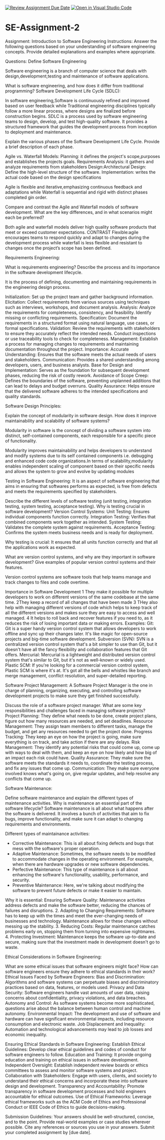 [![Review Assignment Due Date](https://classroom.github.com/assets/deadline-readme-button-24ddc0f5d75046c5622901739e7c5dd533143b0c8e959d652212380cedb1ea36.svg)](https://classroom.github.com/a/-ucQIGTc)
[![Open in Visual Studio Code](https://classroom.github.com/assets/open-in-vscode-718a45dd9cf7e7f842a935f5ebbe5719a5e09af4491e668f4dbf3b35d5cca122.svg)](https://classroom.github.com/online_ide?assignment_repo_id=15213691&assignment_repo_type=AssignmentRepo)
# SE-Assignment-2
Assignment: Introduction to Software Engineering
Instructions:
Answer the following questions based on your understanding of software engineering concepts. Provide detailed explanations and examples where appropriate.

Questions:
Define Software Engineering

Software engineering is a branch of computer science that deals with design,development,testing and maintenance of software applications.

What is software engineering, and how does it differ from traditional programming?
Software Development Life Cycle (SDLC):

  In software engineering,Software  is continuously refined and improved based on user feedback while Traditional engineering disciplines typically follow a more linear process, where designs are finalized before construction begins.
SDLC is a process used by software engineering teams to design, develop, and test high-quality software. It provides a structured framework that guides the development process from inception to deployment and maintenance.


Explain the various phases of the Software Development Life Cycle. Provide a brief description of each phase.

Agile vs. Waterfall Models:
Planning: it defines the project's scope,purposes and establishes the projects goals.
Requirements Analysis: it gathers and analyze requirements from stakeholders
Design:Architectural Design: Define the high-level structure of the software.
Implementation: writes the actual code based on the design specifications

Agile is flexible and iterative,emphasizing continuous feedback and adaptations while Waterfall is sequential and rigid with distinct phases completed gin order.

Compare and contrast the Agile and Waterfall models of software development. What are the key differences, and in what scenarios might each be preferred?

Both agile and waterfall models deliver high quality software products that meet or exceed customer expectations.
CONTRAST Flexible:agile encourages teams to respond quickly and adapt to changes during the development process while waterfall is less flexible and resistant to changes once the project’s scope has been defined.

Requirements Engineering:

What is requirements engineering? Describe the process and its importance in the software development lifecycle.

It is the process of defining, documenting and maintaining requirements in the engineering design process.

Initialization: Set up the project team and gather background information.
Elicitation: Collect requirements from various sources using techniques such as interviews, workshops, and document analysis.
Analysis: Analyze the requirements for completeness, consistency, and feasibility. Identify missing or conflicting requirements.
Specification: Document the requirements in a structured format using natural language, use cases, or formal specifications.
Validation: Review the requirements with stakeholders to ensure they accurately reflect the intended needs. Conduct inspections or use traceability tools to check for completeness.
Management: Establish a process for managing changes to requirements and maintaining documentation throughout the project.
Importance:
Accurate Understanding: Ensures that the software meets the actual needs of users and stakeholders.
Communication: Provides a shared understanding among developers, users, and business analysts.
Base for Design and Implementation: Serves as the foundation for subsequent development phases, reducing the risk of costly rework.
Avoidance of Scope Creep: Defines the boundaries of the software, preventing unplanned additions that can lead to delays and budget overruns.
Quality Assurance: Helps ensure that the delivered software adheres to the intended specifications and quality standards.



Software Design Principles:

Explain the concept of modularity in software design. How does it improve maintainability and scalability of software systems?

 Modularity in software is the concept of dividing a software system into distinct, self-contained components, each responsible for a specific piece of functionality.

Modularity improves maintainability and helps developers to understand and modify systems due to its self contained components i.e. debugging and enhanced code code organizations.In terms of scalability,modularity enables independent scaling of component based on their specific needs and allows the system to grow and evolve by updating modules


Testing in Software Engineering:
It is an aspect of software engineering that aims in ensuring that softwares performs as expected, is free from defects and meets the requirements specified by stakeholders.


Describe the different levels of software testing (unit testing, integration testing, system testing, acceptance testing). Why is testing crucial in software development?
Version Control Systems:
Unit Testing: Ensures individual components function correctly.
Integration Testing: Verifies that combined components work together as intended.
System Testing: Validates the complete system against requirements.
Acceptance Testing: Confirms the system meets business needs and is ready for deployment.

Why testing is crucial:
It ensures that all units function correctly and that all the applications work as expected.


What are version control systems, and why are they important in software development? Give examples of popular version control systems and their features.

Version control systems are software tools that help teams manage and track changes to files and code overtime.

Importance in Software Development
1 They make it possible for multiple developers to work on different versions of the same codebase at the same time.
2They keep a record of all changes that have been made
3 THey also help with managing different versions of code which helps to keep track of all the different versions and makes sure they are easy to access and well managed.
4 It helps to roll back and recover features if you need to, as it reduces the risk of losing important data or making errors.
Examples:
Git: Git is a super handy version control system that allows developers to work offline and sync up their changes later. It's like magic for open-source projects and big-time software development.
Subversion (SVN): SVN is a centralized version control system that's a bit simpler to use than Git, but it doesn't have all the fancy flexibility and collaboration features that Git offers.
Mercurial: Mercurial is a lightweight and distributed version control system that's similar to Git, but it's not as well-known or widely used.
Plastic SCM: If you're looking for a commercial version control system, Plastic SCM is where it's at. It's got all the bells and whistles like branch and merge management, conflict resolution, and super-detailed reporting.


Software Project Management:
A Software Project Manager is the one in charge of planning, organizing, executing, and controlling software development projects to make sure they get finished successfully. 


Discuss the role of a software project manager. What are some key responsibilities and challenges faced in managing software projects?
Project Planning: They define what needs to be done, create project plans, figure out how many resources are needed, and set deadlines.
Resource Management: They assign team members to different tasks, manage the budget, and get any resources needed to get the project done.
Progress Tracking: They keep an eye on how the project is going, make sure everything is on track, and take action if there are any delays.
Risk Management: They identify any potential risks that could come up, come up with ways to deal with them, and keep an eye on how likely and how big of an impact each risk could have.
Quality Assurance: They make sure the software meets the standards it needs to, coordinate the testing process, and fix any issues that come up.
Communication: They make sure everyone involved knows what's going on, give regular updates, and help resolve any conflicts that come up.


Software Maintenance:

Define software maintenance and explain the different types of maintenance activities. Why is maintenance an essential part of the software lifecycle?
Software maintenance is all about what happens after the software is delivered. It involves a bunch of activities that aim to fix bugs, improve functionality, and make sure it can adapt to changing requirements and environments.

Different types of maintainance activities:
- Corrective Maintenance: This is all about fixing defects and bugs that mess with the software's proper operation.
- Adaptive Maintenance: Sometimes, the software needs to be modified to accommodate changes in the operating environment. For example, when there are hardware upgrades or new software dependencies.
- Perfective Maintenance: This type of maintenance is all about enhancing the software's functionality, usability, performance, and security.
- Preventive Maintenance: Here, we're talking about modifying the software to prevent future defects or make it easier to maintain.

Why it is essential:
 Ensuring Software Quality: Maintenance activities address defects and make the software better, reducing the chances of failures and disruptions.
2. Adapting to Changing Requirements: Software has to keep up with the times and meet the ever-changing needs of businesses and technology. Maintenance allows for these changes without messing up the stability.
3. Reducing Costs: Regular maintenance catches problems early on, stopping them from turning into expensive nightmares.
4. Protecting Investment: Maintenance keeps the software up-to-date and secure, making sure that the investment made in development doesn't go to waste.

Ethical Considerations in Software Engineering:

What are some ethical issues that software engineers might face? How can software engineers ensure they adhere to ethical standards in their work?
Ethical Issues Faced by Software Engineers:
Bias and Discrimination: Algorithms and software systems can perpetuate biases and discriminatory practices based on data, features, or models used.
Privacy and Data Security: Software engineers handle vast amounts of user data, raising concerns about confidentiality, privacy violations, and data breaches.
Autonomy and Control: As software systems become more sophisticated, questions arise about the balance between human control and machine autonomy.
Environmental Impact: The development and use of software and hardware can have significant environmental impacts, including resource consumption and electronic waste.
Job Displacement and Inequality: Automation and technological advancements may lead to job losses and economic inequality.


Ensuring Ethical Standards in Software Engineering:
Establish Ethical Guidelines: Develop clear ethical guidelines and codes of conduct for software engineers to follow.
Education and Training: It provide ongoing education and training on ethical issues in software development.
Independent Oversight: Establish independent review boards or ethics committees to assess and monitor software systems and project.
Collaboration with Stakeholders: Engage with users, clients, and society to understand their ethical concerns and incorporate these into software design and development.
Transparency and Accountability: Promote transparency in software development processes and hold engineers accountable for ethical outcomes.
Use of Ethical Frameworks: Leverage ethical frameworks such as the ACM Code of Ethics and Professional Conduct or IEEE Code of Ethics to guide decisions-making.

Submission Guidelines:
Your answers should be well-structured, concise, and to the point.
Provide real-world examples or case studies wherever possible.
Cite any references or sources you use in your answers.
Submit your completed assignment by [due date].
